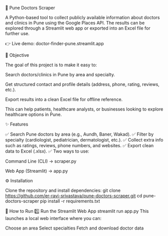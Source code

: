 🏥 Pune Doctors Scraper

A Python-based tool to collect publicly available information about doctors and clinics in Pune using the Google Places API.
The results can be explored through a Streamlit web app or exported into an Excel file for further use.

👉 Live demo: doctor-finder-pune.streamlit.app


🎯 Objective

The goal of this project is to make it easy to:

Search doctors/clinics in Pune by area and specialty.

Get structured contact and profile details (address, phone, rating, reviews, etc.).

Export results into a clean Excel file for offline reference.

This can help patients, healthcare analysts, or businesses looking to explore healthcare options in Pune.


✨ Features

✅ Search Pune doctors by area (e.g., Aundh, Baner, Wakad).
✅ Filter by specialty (cardiologist, pediatrician, dermatologist, etc.).
✅ Collect extra info such as ratings, reviews, phone numbers, and websites.
✅ Export clean data to Excel (.xlsx).
✅ Two ways to use:

Command Line (CLI) → scraper.py

Web App (Streamlit) → app.py


⚙️ Installation

Clone the repository and install dependencies:
git clone https://github.com/er-ravi-srivastava/pune-doctors-scraper.git
cd pune-doctors-scraper
pip install -r requirements.txt


🚀 How to Run
1️⃣ Run the Streamlit Web App
streamlit run app.py
This launches a local web interface where you can:

Choose an area
Select specialties
Fetch and download doctor data
